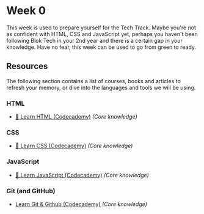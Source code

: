 # Week 0

This week is used to prepare yourself for the Tech Track. Maybe you're not as confident with HTML, CSS and JavaScript yet, perhaps you haven't been following Blok Tech in your 2nd year and there is a certain gap in your knowledge. Have no fear, this week can be used to go from green to ready.

## Resources

The following section contains a list of courses, books and articles to refresh your memory, or dive into the languages and tools we will be using.

### HTML

* [🧱 Learn HTML (Codecademy)](https://www.codecademy.com/learn/learn-html) *(Core knowledge)*

### CSS

* [🎨 Learn CSS (Codecademy)](https://www.codecademy.com/learn/learn-css) *(Core knowledge)*

### JavaScript

* [🤖 Learn JavaScript (Codecademy)](https://www.codecademy.com/learn/introduction-to-javascript) *(Core knowledge)*

### Git (and GitHub)

* [Learn Git & Github (Codecademy)](https://www.codecademy.com/learn/learn-git) *(Core knowledge)*
